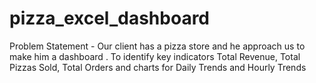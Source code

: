 # pizza_excel_dashboard

Problem Statement - Our client has a pizza store and he approach us to make him a dashboard . To identify key indicators Total Revenue, Total Pizzas Sold, Total Orders
                    and charts for Daily Trends and Hourly Trends

                    
